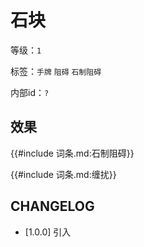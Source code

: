# 石块

等级：`1`

标签：`手牌` `阻碍` `石制阻碍`

内部id：`?`

## 效果

{{#include 词条.md:石制阻碍}}

{{#include 词条.md:缠扰}}

## CHANGELOG

- [1.0.0] 引入
